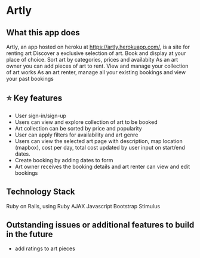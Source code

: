 # Artly
## What this app does
  Artly, an app hosted on heroku at https://artly.herokuapp.com/, is a site for renting art
  Discover a exclusive selection of art. Book and display at your place of choice. Sort art by categories, prices and availabity
  As an art owner you can add pieces of art to rent. View and manage your collection of art works
  As an art renter, manage all your existing bookings and view your past bookings
  
## ⭐ Key features
- User sign-in/sign-up
- Users can view and explore collection of art to be booked
- Art collection can be sorted by price and popularity
- User can apply filters for availability and art genre 
- Users can view the selected art page with description, map location (mapbox), cost per day, total cost updated by user input on start/end dates.
- Create booking by adding dates to form 
- Art owner receives the booking details and art renter can view and edit bookings


## Technology Stack
Ruby on Rails, using
Ruby
AJAX
Javascript
Bootstrap
Stimulus

## Outstanding issues or additional features to build in the future
- add ratings to art pieces

